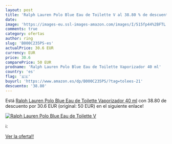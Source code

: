 ```yaml
---
layout: post
title: 'Ralph Lauren Polo Blue Eau de Toilette V al 38.80 % de descuento'
date: 
image: 'https://images-eu.ssl-images-amazon.com/images/I/515fp44%2BFTL._SL200_.jpg'
comments: true
category: ofertas
author: ring
slug: 'B000C235PS-es'
actualPrice: 30.6 EUR
currency: EUR
price: 30.6
comparePrice: 50 EUR
prodname: 'Ralph Lauren Polo Blue Eau de Toilette Vaporizador 40 ml'
country: 'es'
flag: '🇪🇸'
buyurl: 'https://www.amazon.es/dp/B000C235PS/?tag=tolees-21'
descuento: '38.80'
---
```


Está [Ralph Lauren Polo Blue Eau de Toilette Vaporizador 40 ml](https://www.amazon.es/dp/B000C235PS/?tag=tolees-21) con 38.80 de descuento por 30.6 EUR (original: 50 EUR) en el siguiente enlace!

[![Ralph Lauren Polo Blue Eau de Toilette V](https://images-eu.ssl-images-amazon.com/images/I/515fp44%2BFTL._SL200_.jpg)](https://www.amazon.es/dp/B000C235PS/?tag=tolees-21)

ℹ️:


[Ver la oferta!!](https://www.amazon.es/dp/B000C235PS/?tag=tolees-21)
